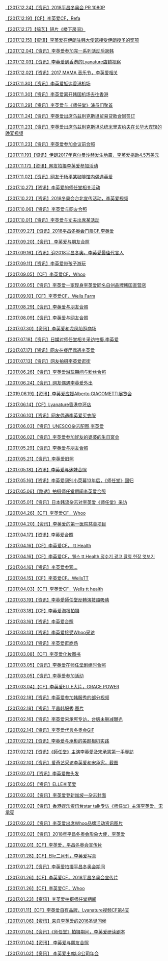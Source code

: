 <a href="https://weibo.com/3965220781/FBabUeJGh" rel="nofollow">【2017.12.24】【资讯】2018平昌冬奥会 PR 1080P</a>

<a href="https://weibo.com/6493535909/Ilx2mdzAt" rel="nofollow">【2017.12.19】【CF】李英爱CF，Refa</a>

<a href="https://weibo.com/6493535909/I8T1Rg7Ts" rel="nofollow">【2017.12.17】【综艺】短片《楼下房间》</a>

<a href="https://weibo.com/6493535909/HrI9fFnsV" rel="nofollow">【2017.12.15】【资讯】李英爱在伊朗驻韩大使馆接受伊朗授予的奖项</a>

<a href="https://weibo.com/ttarticle/p/show?id=2309404399380177223938" rel="nofollow">【2017.12.04】【资讯】李英爱参加完一系列活动后返韩</a>

<a href="https://weibo.com/ttarticle/p/show?id=2309404399382282764320" rel="nofollow">【2017.12.03】【资讯】李英爱到香港的Lyanature店铺视察</a>

<a href="https://weibo.com/ttarticle/p/show?id=2309404407358464852146" rel="nofollow">【2017.12.02】【资讯】2017 MAMA 音乐节，李英爱相关</a>

<a href="http://t.cn/RY9qNNE?m=4180180484174965&amp;u=3965220781" rel="nofollow">【2017.11.30】【资讯】李英爱抵达香港机场</a>

<a href="http://t.cn/RYa2xXQ?m=4179743388149403&amp;u=3965220781" rel="nofollow">【2017.11.30】【资讯】李英爱离开韩国机场去往香港</a>

<a href="https://weibo.com/ttarticle/p/show?id=2309404399385323634807" rel="nofollow">【2017.11.29】【资讯】李英爱与《师任堂》演员们聚首</a>

<a href="https://weibo.com/ttarticle/p/show?id=2309404399385805979782" rel="nofollow">【2017.11.24】【资讯】李英爱出席乌兹别克斯坦贸易贷款合同签订</a>

<a href="http://t.cn/ESLTXeg?m=4366060825886497&amp;u=6493535909" rel="nofollow">【2017.11.23】【资讯】李英爱出席乌兹别克斯坦总统米里吉约夫在长华大宾馆的晚宴视频</a>

<a href="https://weibo.com/ttarticle/p/show?id=2309404399388087681044" rel="nofollow">【2017.11.23】【资讯】李英爱参加会议前合照</a>

<a href="https://weibo.com/6518522740/Jl1G4jwoW" rel="nofollow">【2017.11.19】【资讯】伊朗2017年克尔曼沙赫发生地震，李英爱捐助4.5万美元</a>

<a href="https://weibo.com/ttarticle/p/show?id=2309404399388599386440" rel="nofollow">【2017.11.17】【资讯】网友拍摄李英爱参加活动</a>

<a href="https://weibo.com/3965220781/IzXGID7uw" rel="nofollow">【2017.11.02】【资讯】网友于杨平某咖啡馆内偶遇英爱</a>

<a href="https://weibo.com/ttarticle/p/show?id=2309404399390671372362" rel="nofollow">【2017.10.27】【资讯】李英爱的师任堂相关活动</a>

<a href="https://v.youku.com/v_show/id_XMzEwMzA5Nzk4NA==" rel="nofollow">【2017.10.22】【资讯】2018冬奥会台北宣传活动，李英爱视频</a>

<a href="https://weibo.com/ttarticle/p/show?id=2309404399392311345229" rel="nofollow">【2017.10.06】【资讯】李英爱与网友合照</a>

<a href="https://weibo.com/ttarticle/p/show?id=2309404403385842401379" rel="nofollow">【2017.10.01】【资讯】李英爱与丈夫出席某活动</a>

<a href="https://weibo.com/ttarticle/p/show?id=2309404403387587231776" rel="nofollow">【2017.09.27】【资讯】2018平昌冬奥会门票CF,李英爱</a>

<a href="https://weibo.com/ttarticle/p/show?id=2309404403388820357195" rel="nofollow">【2017.09.20】【资讯】 李英爱与朋友合照</a>

<a href="http://t.cn/Ai9TZvlT" rel="nofollow">【2017.09.16】【资讯】迎2018平昌冬奧，李英愛最佳代言人</a>

<a href="https://weibo.com/ttarticle/p/show?id=2309404403393190821992" rel="nofollow">【2017.09.11】【资讯】李英爱带孩子游玩</a>

<a href="https://weibo.com/6493535909/IlnJwuIdk" rel="nofollow">【2017.09.05】【CF】李英爱CF，Whoo</a>

<a href="https://weibo.com/ttarticle/p/show?id=2309404403394474278985" rel="nofollow">【2017.09.05】【资讯】李英爱一家现身李英爱同名自创品牌韩国直营店</a>

<a href="https://weibo.com/6493535909/I6uhK1oBO" rel="nofollow">【2017.09.10】【CF】李英爱CF，Wells Farm</a>

<a href="https://weibo.com/ttarticle/p/show?id=2309404403395774513264" rel="nofollow">【2017.08.29】【资讯】李英爱与朋友合照</a>

<a href="https://weibo.com/ttarticle/p/show?id=2309404403426581676287" rel="nofollow">【2017.08.09】【资讯】李英爱与网友合照</a>

<a href="https://weibo.com/ttarticle/p/show?id=2309404403427596697847" rel="nofollow">【2017.07.30】【资讯】李英爱和龙凤胎逛商场</a>

<a href="https://weibo.com/ttarticle/p/show?id=2309404403428490084445" rel="nofollow">【2017.07.18】【资讯】日媒对师任堂相关采访拍摄,李英爱</a>

<a href="https://weibo.com/ttarticle/p/show?id=2309404403429270224898" rel="nofollow">【2017.07.17】【资讯】网友在餐厅偶遇李英爱</a>

<a href="https://v-wb.youku.com/v_show/id_XMjg4ODIzNTc0MA==.html" rel="nofollow">【2017.07.13】【资讯】网友拍摄李英爱逛街</a>

<a href="https://weibo.com/ttarticle/p/show?id=2309404403479929028850" rel="nofollow">【2017.06.26】【资讯】李英爱游玩期间与粉丝合照</a>

<a href="https://weibo.com/ttarticle/p/show?id=2309404403486090461383" rel="nofollow">【2017.06.24】【资讯】网友偶遇李英爱外出</a>

<a href="https://weibo.com/ttarticle/p/show?id=2309404403490486091936" rel="nofollow">【2019.06.19】【资讯】李英爱应援Alberto GIACOMETTI展览会</a>

<a href="https://weibo.com/6493535909/I6s2W8eyh" rel="nofollow">【2017.06.14】【CF】Lyanature香港中环店</a>

<a href="https://weibo.com/ttarticle/p/show?id=2309404403491283009763" rel="nofollow">【2017.06.10】【资讯】网友偶遇李英爱买衣服</a>

<a href="https://weibo.com/ttarticle/p/show?id=2309404403491756965958" rel="nofollow">【2017.06.03】【资讯】UNESCO杂志配图,李英爱</a>

<a href="https://weibo.com/ttarticle/p/show?id=2309404403492386111505" rel="nofollow">【2017.06.02】【资讯】李英爱参加好友的婆婆的生日宴会</a>

<a href="https://weibo.com/ttarticle/p/show?id=2309404403493208195203" rel="nofollow">【2017.05.29】【资讯】李英爱与朋友合照</a>

<a href="https://weibo.com/ttarticle/p/show?id=2309404405593195544658" rel="nofollow">【2017.05.21】【资讯】李英爱旧照</a>

<a href="https://weibo.com/ttarticle/p/show?id=2309404405593820495999" rel="nofollow">【2017.05.18】【资讯】李英爱与迷妹合照</a>

<a href="http://t.cn/ESyZhLz?m=4366073547261204&amp;u=6493535909" rel="nofollow">【2017.05.16】【资讯】李英爱阔别小荧幕13年后，《师任堂》回归</a>

<a href="https://weibo.com/ttarticle/p/show?id=2309404405594747437150" rel="nofollow">【2017.05.06】【路透】拍摄师任堂期间李英爱合照</a>

<a href="https://weibo.com/ttarticle/p/show?id=2309404405595548549192" rel="nofollow">【2017.05.01】【资讯】日本韩流杂志对李英爱《师任堂》采访</a>

<a href="https://weibo.com/6493535909/IldVBBr8D" rel="nofollow">【2017.04.26】【CF】李英爱CF，Whoo</a>

<a href="https://weibo.com/ttarticle/p/show?id=2309404405596173500732" rel="nofollow">【2017.04.20】【资讯】李英爱的第一医院慈善项目</a>

<a href="https://weibo.com/ttarticle/p/show?id=2309404405596798451843" rel="nofollow">【2017.04.17】【资讯】李英爱合照</a>

<a href="https://weibo.com/6493535909/I6skU6cjc" rel="nofollow">【2017.04.16】【CF】李英爱CF， tt Health</a>

<a href="https://weibo.com/6493535909/I6ss4wqch" rel="nofollow">【2017.04.16】【CF】李英爱CF，웰스 tt Health 정수기 광고 촬영 현장 엿보기</a>

<a href="https://weibo.com/ttarticle/p/show?id=2309404405597427597530" rel="nofollow">【2017.04.16】【资讯】李英爱参观...</a>

<a href="https://weibo.com/6493535909/Il4pKkO6l" rel="nofollow">【2017.04.15】【CF】李英爱CF。WellsTT</a>

<a href="https://weibo.com/6493535909/I6siAw3B7" rel="nofollow">【2017.04.03】【CF】李英爱CF，Wells tt health</a>

<a href="http://t.cn/ESRxVO3?m=4367585330568242&amp;u=6493535909" rel="nofollow">【2017.03.19】【资讯】李英愛師任堂反轉演技超吸睛</a>

<a href="https://weibo.com/ttarticle/p/show?id=2309404405598492950728" rel="nofollow">【2017.03.18】【CF】李英爱海报拍摄</a>

<a href="https://weibo.com/ttarticle/p/show?id=2309404405598983684260" rel="nofollow">【2017.03.16】【资讯】李英爱合照</a>

<a href="https://v.youku.com/v_show/id_XMjYzNDA1MzEyOA==" rel="nofollow">【2017.03.13】【资讯】李英爱接受Whoo采访</a>

<a href="https://weibo.com/ttarticle/p/show?id=2309404405599776407676" rel="nofollow">【2017.03.12】【资讯】李英爱逛商场</a>

<a href="https://weibo.com/ttarticle/p/show?id=2309404408113053696031" rel="nofollow">【2017.03.08】【CF】李英爱化妆图书</a>

<a href="https://tieba.baidu.com/p/6233610008" rel="nofollow">【2017.03.05】【资讯】李英爱在师任堂剧组时合照</a>

<a href="https://tieba.baidu.com/p/6233612260" rel="nofollow">【2017.03.05】【资讯】李英爱参加活动</a>

<a href="https://v.youku.com/v_show/id_XMjU3MTM0OTA4NA==" rel="nofollow">【2017.03.04】【CF】李英爱ELLE大片，GRACE POWER</a>

<a href="https://weibo.com/6493535909/IhAICsCDm" rel="nofollow">【2017.02.18】【资讯】李英爱参加韩服秀的部分视频</a>

<a href="https://tieba.baidu.com/p/6233627471" rel="nofollow">【2017.02.18】【资讯】平昌韩服秀,图片</a>

<a href="http://t.cn/ESRI04q?m=4367584130313000&amp;u=6493535909" rel="nofollow">【2017.02.16】【资讯】李英爱宋承宪专访，台版未删减曝光</a>

<a href="https://tieba.baidu.com/p/6233631873" rel="nofollow">【2017.02.14】【资讯】李英爱代言冬奥会GIF</a>

<a href="https://tieba.baidu.com/p/6233633654" rel="nofollow">【2017.02.12】【资讯】李英爱与承彬的美颜相机实践</a>

<a href="http://t.cn/ESRfSXH?m=4367583212082537&amp;u=6493535909" rel="nofollow">【2017.02.12】【资讯】《師任堂》主演李英愛及宋承憲第一手專訪</a>

<a href="https://tieba.baidu.com/p/6233637563" rel="nofollow">【2017.02.10】【资讯】爱奇艺采访李英爱和宋承宪，截图</a>

<a href="http://t.cn/ESyb2Ng?m=4366076265740330&amp;u=6493535909" rel="nofollow">【2017.02.07】【资讯】李英爱做头发</a>

<a href="https://weibo.com/6493535909/I6iXx7FrG" rel="nofollow">【2017.02.05】【资讯】ELLE李英爱</a>

<a href="https://tieba.baidu.com/p/6233641718" rel="nofollow">【2017.02.03】【资讯】李英爱登新加坡一杂志封面</a>

<a href="https://v.youku.com/v_show/id_XMjQ5MzEyMDQ1Ng==" rel="nofollow">【2017.02.02】【资讯】香港娱乐资讯台star talk专访《师任堂》主演李英爱、宋承宪</a>

<a href="https://tieba.baidu.com/p/6233645651" rel="nofollow">【2017.02.02】【资讯】李英爱出席Whoo品牌活动资讯图片</a>

<a href="https://tieba.baidu.com/p/6233647171" rel="nofollow">【2017.02.02】【资讯】2018年平昌冬奥会形象大使，李英爱</a>

<a href="https://www.bilibili.com/video/av64873646/" rel="nofollow">【2017.02.01】【CF】李英爱，平昌冬奥会宣传片</a>

<a href="https://weibo.com/ttarticle/p/show?id=2309404415722271932569" rel="nofollow">【2017.01.28】【CF】Elle二月刊，李英爱写真</a>

<a href="https://tieba.baidu.com/p/6233679254" rel="nofollow">【2017.01.27】【资讯】李英爱拍摄平昌冬奥会期间</a>

<a href="https://weibo.com/6493535909/IkVztfKzh" rel="nofollow">【2017.01.26】【CF】李英爱CF，2018平昌冬奥会宣传片</a>

<a href="https://weibo.com/6493535909/IkLUTsWSc" rel="nofollow">【2017.01.26】【CF】李英爱CF，Whoo</a>

<a href="https://tieba.baidu.com/p/6233787223" rel="nofollow">【2017.01.23】【资讯】李英爱拍摄师任堂期间</a>

<a href="http://t.cn/AiRnF04Z?m=4413258871651934&amp;u=6493535909" rel="nofollow">【2017.01.11】【CF】李英爱自有品牌，Lyanature视频CF第4支</a>

<a href="https://tieba.baidu.com/p/6233789620" rel="nofollow">【2017.01.06】【资讯】来自李英爱的2016圣诞问候</a>

<a href="https://weibo.com/6493535909/I3qIujXCh" rel="nofollow">【2017.01.05】【资讯】《师任堂》拍摄期间，李英爱研读剧本</a>

<a href="https://weibo.com/6493535909/I3qJxAgqh" rel="nofollow">【2017.01.04】【资讯】 李英爱与朋友合照</a>

<a href="https://weibo.com/6493535909/I3qKwsT25" rel="nofollow">【2017.01.02】【资讯】 李英爱出席LG公司年会</a>


